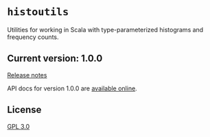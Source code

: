 # `histoutils`

Utilities for working in Scala with type-parameterized histograms and frequency counts.


## Current version: 1.0.0

[Release notes](releases.md)

API docs for version 1.0.0 are [available online](https://neelsmith.github.io/histoutils/api/edu/holycross/shot/histoutils/index.html).


## License

[GPL 3.0](https://opensource.org/licenses/gpl-3.0.html)
